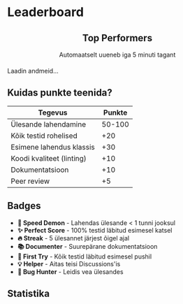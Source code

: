 # Leaderboard

<div id="leaderboard-container">
  <div class="leaderboard-header">
    <h2>Top Performers</h2>
    <p>Automaatselt uueneb iga 5 minuti tagant</p>
  </div>
  
  <div id="loading">Laadin andmeid...</div>
  
  <table id="leaderboard-table" style="display: none;">
    <thead>
      <tr>
        <th>Koht</th>
        <th>Nimi</th>
        <th>Punkte</th>
        <th>Ülesandeid</th>
        <th>Badges</th>
      </tr>
    </thead>
    <tbody id="leaderboard-body">
    </tbody>
  </table>
</div>

<style>
.leaderboard-header {
  text-align: center;
  margin-bottom: 20px;
}

#leaderboard-table {
  width: 100%;
  border-collapse: collapse;
}

#leaderboard-table th {
  background-color: var(--md-primary-fg-color);
  color: white;
  padding: 10px;
  text-align: left;
}

#leaderboard-table td {
  padding: 8px;
  border-bottom: 1px solid #ddd;
}

#leaderboard-table tr:hover {
  background-color: var(--md-accent-fg-color--transparent);
}

.badge {
  display: inline-block;
  padding: 2px 8px;
  margin: 2px;
  border-radius: 12px;
  font-size: 12px;
  background-color: var(--md-primary-fg-color);
  color: white;
}

.rank-1 { font-size: 1.5em; }
.rank-2 { font-size: 1.3em; }
.rank-3 { font-size: 1.1em; }
</style>

<script>
// Fetch leaderboard data from GitHub
async function loadLeaderboard() {
  try {
    // GitHub API endpoint for classroom data
    const response = await fetch('https://api.github.com/repos/mtalvik/automation/contents/leaderboard.json');
    const data = await response.json();
    const leaderboardData = JSON.parse(atob(data.content));
    
    displayLeaderboard(leaderboardData);
  } catch (error) {
    // Fallback to demo data
    displayLeaderboard(getDemoData());
  }
}

function getDemoData() {
  return [
    { name: "Alice", points: 980, completed: 12, badges: ["🚀 Speed Demon", "✨ Perfect Score", "🔥 Streak"] },
    { name: "Bob", points: 875, completed: 11, badges: ["✨ Perfect Score", "📚 Documenter"] },
    { name: "Charlie", points: 820, completed: 10, badges: ["🔥 Streak", "🎯 First Try"] },
    { name: "Diana", points: 750, completed: 9, badges: ["📚 Documenter"] },
    { name: "Eve", points: 720, completed: 8, badges: ["🎯 First Try"] }
  ];
}

function displayLeaderboard(data) {
  const tbody = document.getElementById('leaderboard-body');
  tbody.innerHTML = '';
  
  data.forEach((student, index) => {
    const row = document.createElement('tr');
    const rank = index + 1;
    row.className = rank <= 3 ? `rank-${rank}` : '';
    
    const medal = rank === 1 ? '🥇' : rank === 2 ? '🥈' : rank === 3 ? '🥉' : `${rank}.`;
    
    row.innerHTML = `
      <td>${medal}</td>
      <td>${student.name}</td>
      <td>${student.points}</td>
      <td>${student.completed}/15</td>
      <td>${student.badges.map(b => `<span class="badge">${b}</span>`).join('')}</td>
    `;
    
    tbody.appendChild(row);
  });
  
  document.getElementById('loading').style.display = 'none';
  document.getElementById('leaderboard-table').style.display = 'table';
}

// Load on page load
loadLeaderboard();

// Refresh every 5 minutes
setInterval(loadLeaderboard, 300000);
</script>

## Kuidas punkte teenida?

| Tegevus | Punkte |
|---------|--------|
| Ülesande lahendamine | 50-100 |
| Kõik testid rohelised | +20 |
| Esimene lahendus klassis | +30 |
| Koodi kvaliteet (linting) | +10 |
| Dokumentatsioon | +10 |
| Peer review | +5 |

## Badges

- **🚀 Speed Demon** - Lahendas ülesande < 1 tunni jooksul
- **✨ Perfect Score** - 100% testid läbitud esimesel katsel
- **🔥 Streak** - 5 ülesannet järjest õigel ajal
- **📚 Documenter** - Suurepärane dokumentatsioon
- **🎯 First Try** - Kõik testid läbitud esimesel pushil
- **💡 Helper** - Aitas teisi Discussions'is
- **🐛 Bug Hunter** - Leidis vea ülesandes

## Statistika

<div id="stats-container">
  <!-- Stats will be loaded here -->
</div>
